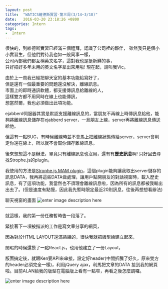 ```yaml
---
layout: post
title:  "WATICS維德斯實習-第三周(3/14~3/18)"
date:   2016-03-20 23:18:26 +0800
categories: Intern
tags:
-  Intern
---
```

很快的，到維德斯實習已經滿三個禮拜，認識了公司裡的夥伴，
雖然我只是個小小實習生，但他們對待我也如一般同事一樣，  
公司內部我們都互稱英文名字，這對我也是挺新鮮的事，  
只好把好多年未用的英文名字拿出來用啦! 現在起，請叫我Vic。  
  
由於上一周我已經把聊天室的基本功能給寫好了，  
但是還有一個最重要的問題還沒解決，離線訊息。  
市面上的即時通訊軟體，都支援傳訊息給離線的人，  
這樣雙方都不用同時在線上也能傳訊，  
想當然爾，我也必須做出此項功能。  
  
ejabberd伺服器其實是默認支援離線訊息的，當朋友不再線上時傳訊息給他，能夠將離線訊息儲存在ejabberd server，一旦朋友上線，server再將離線訊息傳送給他。

但這有一點BUG，有時候離線時並不會馬上把離線狀態傳給server，server會判定你還在線上，所以就不會幫你儲存離線訊息。

後來想想這不是辦法，畢竟只有離線訊息也沒用，還有有**歷史訊息**啊! 只好回去尋找Strophe.js的plugin。

我使用的方法是[Strophe.js MAM plugin](https://github.com/metajack/strophejs-plugins/tree/master/mam)，這個plugin能夠讓我取出server儲存的訊息DATA，我再將這些DATA做處理，讓用戶點開朋友的對話視窗時，載入歷史訊息，有了這項功能，我當然也不須理會離線訊息啦，因為所有的訊息都被我輸出出去了。(但是速度有點慢，因此我先暫時限定最近20則訊息，往後再想想看辦法)

聊天視窗的畫面
![enter image description here](https://lh3.googleusercontent.com/-Chb4ocJ-TEk/Vu7J2x9BXqI/AAAAAAAATgs/_U_MUcqziysl6VnXxCXh8rrJetFa8TbgQ/s0/xmpp_client.PNG "xmpp_client.PNG")
  


----------


就這樣，我的第一份任務暫時告一段落了。

緊接著下一項被指派的工作是寫文章分享的網頁，

因為對於HTML LAYOUT還滿熟練的，很快我就把版型給建立起來，

閒暇的時候還摸了一點React.js，也用他建立了一份Layout，

版面搞定後，就跟Ken要API來串接，設定好header(中間折騰了好久，原來雙方的header必須完全一樣)，利用jQuery ajax，利馬把文章的DATA 接到我的網頁啦。目前ALAN給我的版型在電腦版上看有一點窄，再看之後怎麼調囉。

![enter image description here](https://lh3.googleusercontent.com/-ZttjQgqJfJg/Vu7JPCFCPKI/AAAAAAAATgU/jibqjkRrqBER3OQa2FnaOtQSa5GhRx58w/s0/fitobe_img.PNG "fitobe_img.PNG")

